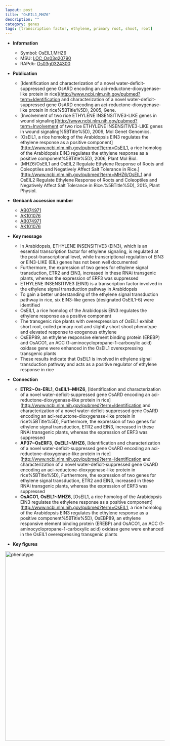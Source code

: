 ```yaml
---
layout: post
title: "OsEIL1,MHZ6"
description: ""
category: genes
tags: [transcription factor, ethylene, primary root, shoot, root]
---
```


* **Information**  
    + Symbol: OsEIL1,MHZ6  
    + MSU: [LOC_Os03g20790](http://rice.plantbiology.msu.edu/cgi-bin/ORF_infopage.cgi?orf=LOC_Os03g20790)  
    + RAPdb: [Os03g0324300](http://rapdb.dna.affrc.go.jp/viewer/gbrowse_details/irgsp1?name=Os03g0324300)  

* **Publication**  
    + [Identification and characterization of a novel water-deficit-suppressed gene OsARD encoding an aci-reductone-dioxygenase-like protein in rice](http://www.ncbi.nlm.nih.gov/pubmed?term=Identification and characterization of a novel water-deficit-suppressed gene OsARD encoding an aci-reductone-dioxygenase-like protein in rice%5BTitle%5D), 2005, Gene.
    + [Involvement of two rice ETHYLENE INSENSITIVE3-LIKE genes in wound signaling](http://www.ncbi.nlm.nih.gov/pubmed?term=Involvement of two rice ETHYLENE INSENSITIVE3-LIKE genes in wound signaling%5BTitle%5D), 2009, Mol Genet Genomics.
    + [OsEIL1, a rice homolog of the Arabidopsis EIN3 regulates the ethylene response as a positive component](http://www.ncbi.nlm.nih.gov/pubmed?term=OsEIL1, a rice homolog of the Arabidopsis EIN3 regulates the ethylene response as a positive component%5BTitle%5D), 2006, Plant Mol Biol.
    + [MHZ6/OsEIL1 and OsEIL2 Regulate Ethylene Response of Roots and Coleoptiles and Negatively Affect Salt Tolerance in Rice.](http://www.ncbi.nlm.nih.gov/pubmed?term=MHZ6/OsEIL1 and OsEIL2 Regulate Ethylene Response of Roots and Coleoptiles and Negatively Affect Salt Tolerance in Rice.%5BTitle%5D), 2015, Plant Physiol.

* **Genbank accession number**  
    + [AB074971](http://www.ncbi.nlm.nih.gov/nuccore/AB074971)
    + [AK101076](http://www.ncbi.nlm.nih.gov/nuccore/AK101076)
    + [AB074971](http://www.ncbi.nlm.nih.gov/nuccore/AB074971)
    + [AK101076](http://www.ncbi.nlm.nih.gov/nuccore/AK101076)

* **Key message**  
    + In Arabidopsis, ETHYLENE INSENSITIVE3 (EIN3), which is an essential transcription factor for ethylene signaling, is regulated at the post-transcriptional level, while transcriptional regulation of EIN3 or EIN3-LIKE (EIL) genes has not been well documented
    + Furthermore, the expression of two genes for ethylene signal transduction, ETR2 and EIN3, increased in these RNAi transgenic plants, whereas the expression of ERF3 was suppressed
    + ETHYLENE INSENSITIVE3 (EIN3) is a transcription factor involved in the ethylene signal transduction pathway in Arabidopsis
    + To gain a better understanding of the ethylene signal transduction pathway in rice, six EIN3-like genes (designated OsEIL1-6) were identified
    + OsEIL1, a rice homolog of the Arabidopsis EIN3 regulates the ethylene response as a positive component
    + The transgenic rice plants with overexpression of OsEIL1 exhibit short root, coiled primary root and slightly short shoot phenotype and elevated response to exogenous ethylene
    + OsEBP89, an ethylene responsive element binding protein (EREBP) and OsACO1, an ACC (1-aminocyclopropane-1-carboxylic acid) oxidase gene were enhanced in the OsEIL1 overexpressing transgenic plants
    + These results indicate that OsEIL1 is involved in ethylene signal transduction pathway and acts as a positive regulator of ethylene response in rice

* **Connection**  
    + __ETR2~Os-ERL1__, __OsEIL1~MHZ6__, [Identification and characterization of a novel water-deficit-suppressed gene OsARD encoding an aci-reductone-dioxygenase-like protein in rice](http://www.ncbi.nlm.nih.gov/pubmed?term=Identification and characterization of a novel water-deficit-suppressed gene OsARD encoding an aci-reductone-dioxygenase-like protein in rice%5BTitle%5D),  Furthermore, the expression of two genes for ethylene signal transduction, ETR2 and EIN3, increased in these RNAi transgenic plants, whereas the expression of ERF3 was suppressed
    + __AP37~OsERF3__, __OsEIL1~MHZ6__, [Identification and characterization of a novel water-deficit-suppressed gene OsARD encoding an aci-reductone-dioxygenase-like protein in rice](http://www.ncbi.nlm.nih.gov/pubmed?term=Identification and characterization of a novel water-deficit-suppressed gene OsARD encoding an aci-reductone-dioxygenase-like protein in rice%5BTitle%5D),  Furthermore, the expression of two genes for ethylene signal transduction, ETR2 and EIN3, increased in these RNAi transgenic plants, whereas the expression of ERF3 was suppressed
    + __OsACO1__, __OsEIL1~MHZ6__, [OsEIL1, a rice homolog of the Arabidopsis EIN3 regulates the ethylene response as a positive component](http://www.ncbi.nlm.nih.gov/pubmed?term=OsEIL1, a rice homolog of the Arabidopsis EIN3 regulates the ethylene response as a positive component%5BTitle%5D),  OsEBP89, an ethylene responsive element binding protein (EREBP) and OsACO1, an ACC (1-aminocyclopropane-1-carboxylic acid) oxidase gene were enhanced in the OsEIL1 overexpressing transgenic plants

* **Key figures**  
<img src="http://ricencode.github.io/images/OsEIL1~EIN3.pheno.png" alt="phenotype"  style="width: 600px;"/>



